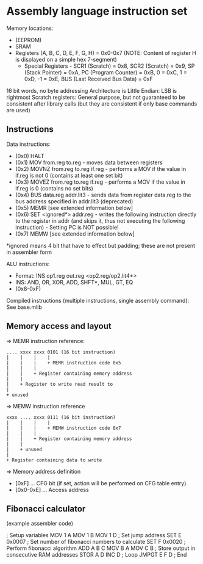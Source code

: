 Assembly language instruction set
=================================

Memory locations:
- (EEPROM)
- SRAM
- Registers (A, B, C, D, E, F, G, H) = 0x0-0x7 (NOTE: Content of register H is displayed on a simple hex 7-segment)
    - Special Registers - SCR1 (Scratch) = 0x8, SCR2 (Scratch) = 0x9, SP (Stack Pointer) = 0xA, PC (Program Counter) = 0xB, 0 = 0xC, 1 = 0xD, -1 = 0xE, BUS (Last Received Bus Data) = 0xF

16 bit words, no byte addressing
Architecture is Little Endian: LSB is rightmost
Scratch registers: General purpose, but not guaranteed to be consistent after library calls (but they are consistent if only base commands are used)


Instructions
------------

Data instructions:
+ (0x0) HALT
+ (0x1) MOV from.reg to.reg - moves data between registers
+ (0x2) MOVNZ from.reg to.reg if.reg - performs a MOV if the value in if.reg is not 0 (contains at least one set bit)
+ (0x3) MOVEZ from.reg to.reg if.reg - performs a MOV if the value in if.reg is 0 (contains no set bits)
+ (0x4) BUS data.reg addr.lit3 - sends data from register data.reg to the bus address specified in addr.lit3 (deprecated)
+ (0x5) MEMR [see extended information below]
+ (0x6) SET <ignored*> addr.reg - writes the following instruction directly to the register in addr (and skips it, thus not executing the following instruction) - Setting PC is NOT possible!
+ (0x7) MEMW [see extended information below]

*ignored means 4 bit that have to effect but padding; these are not present in assembler form

ALU instructions:
+ Format: INS op1.reg out.reg <op2.reg/op2.lit4*>
+ INS: AND, OR, XOR, ADD, SHFT*, MUL, GT, EQ
+ (0x8-0xF)

Compiled instructions (multiple instructions, single assembly command): See base.mlib


Memory access and layout
------------------------

=> MEMR instruction reference:

    .... xxxx xxxx 0101 (16 bit instruction)
    |    |    |    |
    |    |    |    + MEMR instruction code 0x5
    |    |    |
    |    |    + Register containing memory address
    |    |
    |    + Register to write read result to
    |
    + unused

=> MEMW instruction reference

    xxxx .... xxxx 0111 (16 bit instruction)
    |    |    |    |
    |    |    |    + MEMW instruction code 0x7
    |    |    |
    |    |    + Register containing memory address
    |    |
    |    + unused
    |
    + Register containing data to write

=> Memory address definition

* [0xF] ... CFG bit (if set, action will be performed on CFG table entry)
* [0x0-0xE] ... Access address


Fibonacci calculator
--------------------
(example assembler code)

; Setup variables
MOV 1 A
MOV 1 B
MOV 1 D
; Set jump address
SET E
0x0007
; Set number of fibonacci numbers to calculate
SET F
0x0020
; Perform fibonacci algorithm
ADD A B C
MOV B A
MOV C B
; Store output in consecutive RAM addresses
STOR A D
INC D
; Loop
JMPGT E F D
; End
